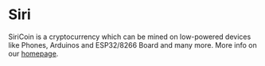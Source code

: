 # Siri
SiriCoin is a cryptocurrency which can be mined on low-powered devices like Phones, Arduinos and ESP32/8266 Board and many more. More info on our [homepage](https://siricoin.org).
